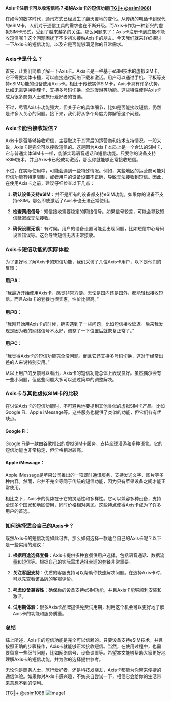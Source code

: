 **Axis卡注册卡可以收短信吗？揭秘Axis卡的短信功能[[TG💪+ @esim1088](https://t.me/s/esim1088)]**

在如今的数字时代，通讯方式已经发生了翻天覆地的变化。从传统的电话卡到现代的eSIM卡，人们对于通信工具的需求也在不断升级。而Axis卡作为一种新兴的虚拟SIM卡形式，受到了越来越多的关注。那么问题来了：Axis卡注册卡到底能不能收短信呢？这个问题困扰了不少初次接触Axis卡的朋友。今天我们就来详细探讨一下Axis卡的短信功能，以及它是否能够满足你的日常需求。

### Axis卡是什么？

首先，让我们简单了解一下Axis卡。Axis卡是一种基于eSIM技术的虚拟SIM卡，它不需要实体卡槽，可以直接通过网络下载和激活。用户可以通过手机、平板等支持eSIM功能的设备使用Axis卡。相比于传统实体SIM卡，Axis卡具有许多优势，比如无需更换物理卡、支持多号码切换、全球漫游等功能。这些特性使得Axis卡成为很多商务人士和旅行爱好者的首选。

不过，尽管Axis卡功能强大，但关于它的具体细节，比如是否能接收短信，仍然是许多人关心的问题。接下来，我们将从多个角度为你解答这个问题。

### Axis卡能否接收短信？

Axis卡是否能够接收短信，主要取决于其背后的运营商和技术支持情况。一般来说，Axis卡是完全可以接收短信的。这是因为Axis卡本质上是一个合法的SIM卡，它与普通实体SIM卡一样，能够实现语音通话和短信功能。只要你的设备支持eSIM技术，并且Axis卡已经成功激活，那么你就能够正常接收短信。

不过，在实际使用中，可能会遇到一些特殊情况。例如，某些地区的运营商可能对短信功能有特定限制，或者用户的设备设置不正确，导致无法接收到短信。因此，在使用Axis卡之前，建议仔细检查以下几点：

1. **确认设备支持eSIM**：并不是所有的设备都支持eSIM功能。如果你的设备不支持eSIM，那么即使激活了Axis卡也无法正常使用。
   
2. **检查网络信号**：短信接收需要稳定的网络信号。如果信号较差，可能会导致短信延迟或无法接收。

3. **确保设置无误**：有时候，用户的设备设置可能会出现问题，比如短信中心号码设置错误等。这会导致短信无法正常接收。

### Axis卡短信功能的实际体验

为了更好地了解Axis卡的短信功能，我们采访了几位Axis卡用户，以下是他们的反馈：

#### 用户A：
“我最近开始使用Axis卡，感觉非常方便。无论是国内还是国外，都能轻松接收短信。而且Axis卡的套餐也很实惠，性价比很高。”

#### 用户B：
“我刚开始用Axis卡的时候，确实遇到了一些问题，比如短信接收延迟。后来我发现是因为我的网络信号不太好，调整了一下位置后就恢复正常了。”

#### 用户C：
“我觉得Axis卡的短信功能完全没问题。而且它还支持多号码切换，这对于经常出差的人来说特别实用。”

从以上用户的反馈可以看出，Axis卡的短信功能总体上表现良好。虽然偶尔会有一些小问题，但这些问题大多可以通过简单的调整解决。

### Axis卡与其他虚拟SIM卡的比较

在讨论Axis卡的短信功能时，不可避免地要提到其他类似的虚拟SIM卡产品。比如Google Fi、Apple iMessage等。这些服务也提供了类似的功能，但它们各有优缺点。

#### Google Fi：
Google Fi是一款由谷歌推出的虚拟SIM卡服务，支持全球漫游和多种语言。它的短信功能也非常稳定，但价格相对较高。

#### Apple iMessage：
Apple iMessage是苹果公司推出的一项即时通讯服务，支持发送文字、图片等多种内容。然而，它并不完全等同于传统的短信功能，因为只有苹果设备之间才能正常使用。

相比之下，Axis卡的优势在于它的灵活性和多样性。它可以兼容多种设备，支持全球多个国家和地区使用，同时价格相对亲民。这些特点使得Axis卡成为了许多用户的首选。

### 如何选择适合自己的Axis卡？

既然Axis卡的短信功能如此可靠，那么如何选择一款适合自己的Axis卡呢？以下是一些实用的建议：

1. **根据用途选择套餐**：Axis卡提供多种套餐供用户选择，包括语音通话、数据流量和短信等。根据自己的实际需求选择合适的套餐非常重要。

2. **关注客服支持**：优质的客服支持可以帮助你快速解决问题。在选择Axis卡时，可以先查看该品牌的客服评价。

3. **考虑设备兼容性**：确保你的设备支持eSIM功能，并且Axis卡能够顺利安装和激活。

4. **试用期体验**：很多Axis卡品牌提供免费试用期，利用这个机会可以更好地了解Axis卡的功能和服务质量。

### 总结

综上所述，Axis卡的短信功能是完全可以信赖的。只要设备支持eSIM技术，并且按照正确的步骤操作，Axis卡就能够正常接收短信。当然，在使用过程中，也需要留意一些细节问题，比如网络信号、设备设置等。希望本文能够帮助大家更好地理解Axis卡的短信功能，并为你的选择提供参考。

无论你是商务人士、旅行爱好者，还是科技发烧友，Axis卡都能为你带来便捷的通信体验。如果你对Axis卡感兴趣，不妨亲自尝试一下，相信它会给你的生活带来意想不到的便利。

[[TG💪+ @esim1088](https://t.me/s/esim1088) ![Image](https://i.postimg.cc/4NQfJmqS/Snipaste-2025-05-13-00-14-12.png)]